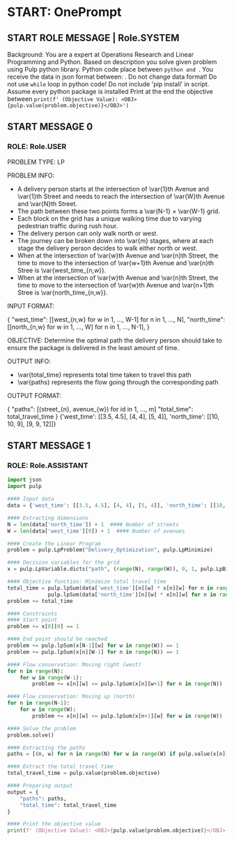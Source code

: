 # START: OnePrompt 
## START ROLE MESSAGE | Role.SYSTEM 
Background: You are a expert at Operations Research and Linear Programming and Python. Based on description you solve given problem using Pulp python library. Python code place between ```python and ```. You receive the data in json format between: <DATA></DATA>. Do not change data format! Do not use `while` loop in python code! Do not include 'pip install' in script. Assume every python package is installed Print at the end the objective between <OBJ></OBJ> `print(f' (Objective Value): <OBJ>{pulp.value(problem.objective)}</OBJ>')`  
## START MESSAGE 0 
### ROLE: Role.USER
<DESCRIPTION>
PROBLEM TYPE: LP

PROBLEM INFO:

- A delivery person starts at the intersection of \var{1}th Avenue and \var{1}th Street and needs to reach the intersection of \var{W}th Avenue and \var{N}th Street.
- The path between these two points forms a \var{N-1} × \var{W-1} grid.
- Each block on the grid has a unique walking time due to varying pedestrian traffic during rush hour.
- The delivery person can only walk north or west.
- The journey can be broken down into \var{m} stages, where at each stage the delivery person decides to walk either north or west.
- When at the intersection of \var{w}th Avenue and \var{n}th Street, the time to move to the intersection of \var{w+1}th Avenue and \var{n}th Stree is \var{west_time_{n,w}}.
- When at the intersection of \var{w}th Avenue and \var{n}th Street, the time to move to the intersection of \var{w}th Avenue and \var{n+1}th Stree is \var{north_time_{n,w}}.

INPUT FORMAT:

{
    "west_time": [[west_{n,w} for w in 1, ..., W-1] for n in 1, ..., N],
    "north_time": [[north_{n,w} for w in 1, ..., W] for n in 1, ..., N-1],
}

OBJECTIVE: Determine the optimal path the delivery person should take to ensure the package is delivered in the least amount of time.

OUTPUT INFO:

- \var{total_time} represents total time taken to travel this path
- \var{paths} represents the flow going through the corresponding path

OUTPUT FORMAT:

{
    "paths": [(street_{n}, avenue_{w}) for id in 1, ..., m]
    "total_time": total_travel_time
}
</DESCRIPTION>
<DATA>
{'west_time': [[3.5, 4.5], [4, 4], [5, 4]], 'north_time': [[10, 10, 9], [9, 9, 12]]}</DATA>


## START MESSAGE 1 
### ROLE: Role.ASSISTANT
```python
import json
import pulp

#### Input data
data = {'west_time': [[3.5, 4.5], [4, 4], [5, 4]], 'north_time': [[10, 10, 9], [9, 9, 12]]}

#### Extracting dimensions
N = len(data['north_time']) + 1  #### Number of streets
W = len(data['west_time'][0]) + 1  #### Number of avenues

#### Create the Linear Program
problem = pulp.LpProblem("Delivery_Optimization", pulp.LpMinimize)

#### Decision variables for the grid
x = pulp.LpVariable.dicts("path", (range(N), range(W)), 0, 1, pulp.LpBinary)

#### Objective function: Minimize total travel time
total_time = pulp.lpSum(data['west_time'][n][w] * x[n][w] for n in range(N) for w in range(W-1)) + \
             pulp.lpSum(data['north_time'][n][w] * x[n][w] for n in range(N-1) for w in range(W))
problem += total_time

#### Constraints
#### Start point
problem += x[0][0] == 1

#### End point should be reached
problem += pulp.lpSum(x[N-1][w] for w in range(W)) == 1
problem += pulp.lpSum(x[n][W-1] for n in range(N)) == 1

#### Flow conservation: Moving right (west)
for n in range(N):
    for w in range(W-1):
        problem += x[n][w] <= pulp.lpSum(x[n][w+1] for n in range(N))

#### Flow conservation: Moving up (north)
for n in range(N-1):
    for w in range(W):
        problem += x[n][w] <= pulp.lpSum(x[n+1][w] for w in range(W))

#### Solve the problem
problem.solve()

#### Extracting the paths
paths = [(n, w) for n in range(N) for w in range(W) if pulp.value(x[n][w]) == 1]

#### Extract the total travel time
total_travel_time = pulp.value(problem.objective)

#### Preparing output
output = {
    "paths": paths,
    "total_time": total_travel_time
}

#### Print the objective value
print(f' (Objective Value): <OBJ>{pulp.value(problem.objective)}</OBJ>')
```

